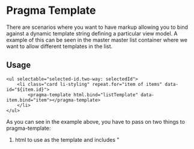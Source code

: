 # Pragma Template
There are scenarios where you want to have markup allowing you to bind against a dynamic template string defining a particular view model.
A example of this can be seen in the master master list container where we want to allow different templates in the list.

## Usage

```
<ul selectable="selected-id.two-way: selectedId">
    <li class="card li-styling" repeat.for="item of items" data-id="${item.id}">
        <pragma-template html.bind="listTemplate" data-item.bind="item"></pragma-template>
    </li>
</ul>
```

As you can see in the example above, you have to pass on two things to pragma-template:

1. html to use as the template and includes "<template>" tags.
1. the view-model to use for that item.

Note: because the view model is passed on, all bindings need to be relative to the view model being used.
e.g.

if you the view-model has a property called code you want to bind against the template must define that as

```
${code}
```